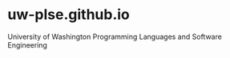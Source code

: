 uw-plse.github.io
=================

University of Washington Programming Languages and Software Engineering
